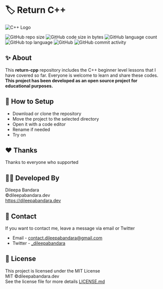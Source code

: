 # 🏷️ Return C++

![C++ Logo](https://img.icons8.com/color/98/000000/c-plus-plus-logo.png)


![GitHub repo size](https://img.shields.io/github/repo-size/dileepabandara/return-cpp?color=red&label=repository%20size)
![GitHub code size in bytes](https://img.shields.io/github/languages/code-size/dileepabandara/return-cpp?color=red)
![GitHub language count](https://img.shields.io/github/languages/count/dileepabandara/return-cpp)
![GitHub top language](https://img.shields.io/github/languages/top/dileepabandara/return-cpp)
![GitHub](https://img.shields.io/github/license/dileepabandara/return-cpp?color=yellow)
![GitHub commit activity](https://img.shields.io/github/commit-activity/m/dileepabandara/return-cpp?color=brightgreen&label=commits)

## ✨ About

This **return-cpp** repository includes the C++ beginner level lessons that I have covered so far. Everyone is welcome to learn and share these codes. **This project has been developed as an open source project for educational purposes.**

## 🍃 How to Setup

- Download or clone the repository
- Move the project to the selected directory
- Open it with a code editor
- Rename if needed
- Try on

## ❤️ Thanks

Thanks to everyone who supported

## 👨‍💻 Developed By

Dileepa Bandara  
©dileepabandara.dev  
<https://dileepabandara.dev>

## 💬 Contact

If you want to contact me, leave a message via email or Twitter

- Email - <contact.dileepabandara@gmail.com>
- Twitter - [_dileepabandara](https://twitter.com/_dileepabandara)

## 📜 License

This project is licensed under the MIT License  
MIT ©dileepabandara.dev  
See the license file for more details [LICENSE.md](https://github.com/dileepabandara/return-cpp/blob/main/LICENSE)

